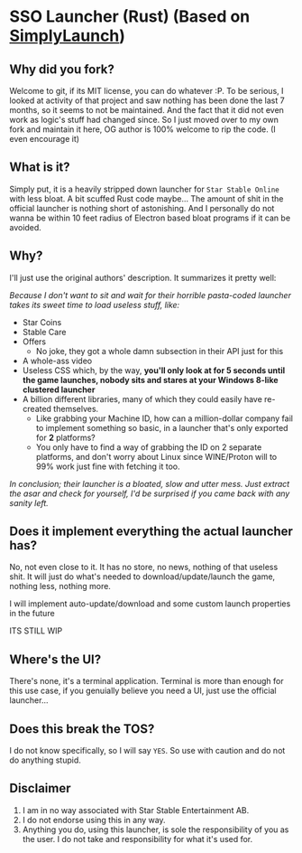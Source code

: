 # SSO Launcher (Rust) (Based on [SimplyLaunch](https://github.com/vars1ty/SimplyLaunch))


## Why did you fork?
Welcome to git, if its MIT license, you can do whatever :P. To be serious, I looked at activity of that project and saw nothing has been done the last 7 months, so it seems to not be maintained. And the fact that it did not even work as logic's stuff had changed since. So I just moved over to my own fork and maintain it here, OG author is 100% welcome to rip the code. (I even encourage it)

## What is it?
Simply put, it is a heavily stripped down launcher for `Star Stable Online` with less bloat. A bit scuffed Rust code maybe... The amount of shit in the official launcher is nothing short of astonishing. And I personally do not wanna be within 10 feet radius of Electron based bloat programs if it can be avoided.

## Why?

I'll just use the original authors' description. It summarizes it pretty well:

_Because I don't want to sit and wait for their horrible pasta-coded launcher takes its sweet time to load useless stuff, like:_
- Star Coins
- Stable Care
- Offers
    - No joke, they got a whole damn subsection in their API just for this
- A whole-ass video
- Useless CSS which, by the way, **you'll only look at for 5 seconds until the game launches, nobody sits and stares at your Windows 8-like clustered launcher**
- A billion different libraries, many of which they could easily have re-created themselves.
    - Like grabbing your Machine ID, how can a million-dollar company fail to implement something so basic, in a launcher that's only exported for **2** platforms?
    - You only have to find a way of grabbing the ID on 2 separate platforms, and don't worry about Linux since WINE/Proton will to 99% work just fine with fetching it too.

_In conclusion; their launcher is a bloated, slow and utter mess. Just extract the asar and check for yourself, I'd be surprised if you came back with any sanity left._

## Does it implement everything the actual launcher has?
No, not even close to it. It has no store, no news, nothing of that useless shit. It will just do what's needed to download/update/launch the game, nothing less, nothing more.

I will implement auto-update/download and some custom launch properties in the future

ITS STILL WIP

## Where's the UI?
There's none, it's a terminal application. Terminal is more than enough for this use case, if you genuially believe you need a UI, just use the official launcher...

## Does this break the TOS?
I do not know specifically, so I will say `YES`. So use with caution and do not do anything stupid.

## Disclaimer
1. I am in no way associated with Star Stable Entertainment AB.
2. I do not endorse using this in any way.
3. Anything you do, using this launcher, is sole the responsibility of you as the user. I do not take and responsibility for what it's used for.